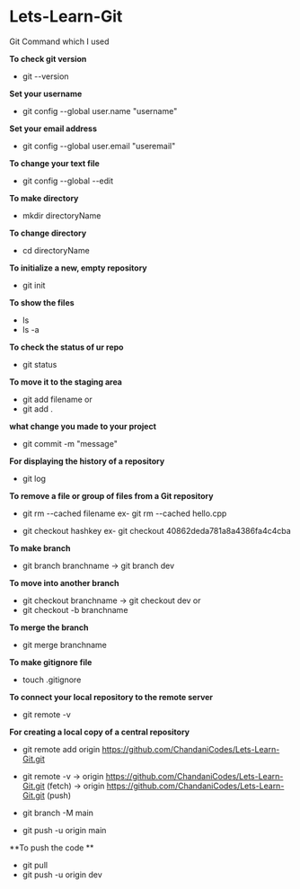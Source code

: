 # Lets-Learn-Git


Git Command which I used

**To check git version**
* git --version 

**Set your username**
* git config --global user.name "username"

**Set your email address**
* git config --global user.email "useremail"


**To change your text file**
* git config --global --edit

**To make directory**
* mkdir directoryName

**To change directory**
* cd directoryName

**To initialize a new, empty repository**
* git init

**To show the files** 
* ls
* ls -a

**To check the status of ur repo**
* git status

**To move it to the staging area**
* git add filename
      or
* git add .

**what change you made to your project**
* git commit -m "message"

**For displaying the history of a repository**
* git log

**To remove a file or group of files from a Git repository**
* git rm --cached filename 
  ex- git rm --cached hello.cpp 


* git checkout hashkey
   ex-  git checkout 40862deda781a8a4386fa4c4cba

**To make branch**
* git branch branchname
  -> git branch dev

**To move into another branch**
* git checkout branchname
  -> git checkout dev
      or
 * git checkout -b branchname

**To merge the branch**
 * git merge branchname

**To make gitignore file**
 * touch .gitignore

**To connect your local repository to the remote server**
 * git remote -v

**For creating a local copy of a central repository**
 * git remote add origin https://github.com/ChandaniCodes/Lets-Learn-Git.git
 * git remote -v
  -> origin  https://github.com/ChandaniCodes/Lets-Learn-Git.git (fetch)
  -> origin  https://github.com/ChandaniCodes/Lets-Learn-Git.git (push)
  
 *  git branch -M main
 *  git push -u origin main


**To push the code **
 *  git pull
 *  git push -u origin dev
    
